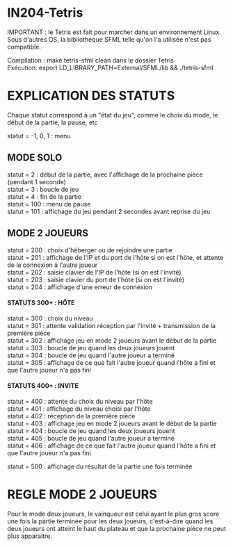 # IN204-Tetris

IMPORTANT : le Tetris est fait pour marcher dans un environnement Linux. Sous d'autres OS, la bibliothèque SFML telle qu'on l'a utilisée n'est pas compatible.

Compilation : make tetris-sfml clean dans le dossier Tetris\
Exécution: export LD_LIBRARY_PATH=External/SFML/lib && ./tetris-sfml



# EXPLICATION DES STATUTS

Chaque statut correspond à un "état du jeu", comme le choix du mode, le début de la partie, la pause, etc 

statut = -1, 0, 1 : menu


## MODE SOLO


statut = 2 : début de la partie, avec l'affichage de la prochaine pièce (pendant 1 seconde)\
statut = 3 : boucle de jeu \
statut = 4 : fin de la partie \
statut = 100 : menu de pause \
statut  = 101 : affichage du jeu pendant 2 secondes avant reprise du jeu


## MODE 2 JOUEURS


statut = 200 : choix d'héberger ou de rejoindre une partie \
statut = 201 : affichage de l'IP et du port de l'hôte si on est l'hôte, et attente de la connexion à l'autre joueur \
statut = 202 : saisie clavier de l'IP de l'hôte (si on est l'invité) \
statut = 203 : saisie clavier du port de l'hôte (si on est l'invité) \
statut = 204 : affichage d'une erreur de connexion  


#### STATUTS 300+ : HÔTE


statut = 300 : choix du niveau \
statut = 301 : attente validation réception par l'invité + transmission de la première pièce \
statut = 302 : affichage jeu en mode 2 joueurs avant le début de la partie \
statut = 303 : boucle de jeu quand les deux joueurs jouent \
statut = 304 : boucle de jeu quand l'autre joueur a terminé \
statut = 305 : affichage de ce que fait l'autre joueur quand l'hôte a fini et que l'autre joueur n'a pas fini  


#### STATUTS 400+ : INVITE


statut = 400 : attente du choix du niveau par l'hôte \
statut = 401 : affichage du niveau choisi par l'hôte \
statut = 402 : réception de la première pièce \
statut = 403 : affichage jeu en mode 2 joueurs avant le début de la partie \
statut = 404 : boucle de jeu quand les deux joueurs jouent \
statut = 405 : boucle de jeu quand l'autre joueur a terminé \
statut = 406 : affichage de ce que fait l'autre joueur quand l'hôte a fini et que l'autre joueur n'a pas fini  


statut = 500 : affichage du résultat de la partie une fois terminée  

# REGLE MODE 2 JOUEURS


Pour le mode deux joueurs, le vainqueur est celui ayant le plus gros score une fois la partie terminée pour  les deux joueurs, c'est-à-dire quand les deux joueurs ont atteint le haut du plateau et que la prochaine pièce ne peut plus apparaitre.
